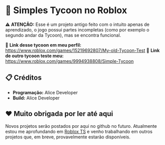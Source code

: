 # 🛒 Simples Tycoon no Roblox
⚠️ **ATENÇÃO:** Esse é um projeto antigo feito com o intuito apenas de aprendizado, o jogo possui partes incompletas (como por exemplo o segundo andar da Tycoon), mas se encontra funcional.

🔗 **Link desse tycoon em meu perfil:** https://www.roblox.com/games/15219692807/My-old-Tycoon-Test
🔗 **Link de outro tycoon teste meu:** https://www.roblox.com/games/9994938808/Simple-Tycoon

## 📋 Créditos
- **Programação:** Alice Developer
- **Build:** Alice Developer

## ❤️ Muito obrigada por ler até aqui
Novos projetos serão postados por aqui no github no futuro. Atualmente estou me aprofundando em [Roblox TS](https://roblox-ts.com/) e venho trabalhando em outros projetos que, em breve, provavelmente estarão disponíveis.